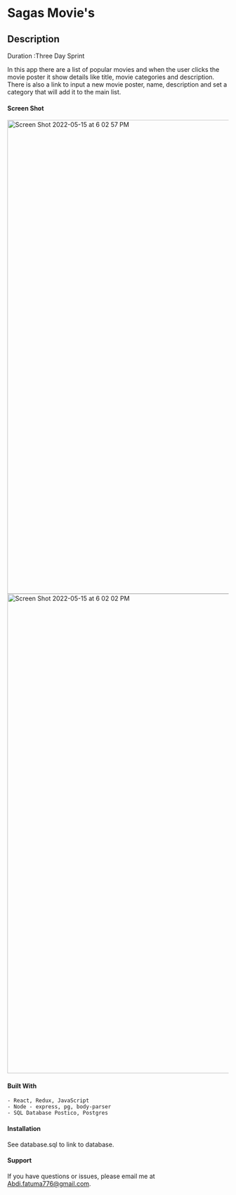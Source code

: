 # Sagas Movie's



## Description
Duration :Three Day Sprint

In this app there are a list of popular movies and when the user clicks the movie poster it show details like title, movie categories and description. There is also a link to input a new movie poster, name, description and set a category that will add it to the main list.



#### Screen Shot

<img width="1076" alt="Screen Shot 2022-05-15 at 6 02 57 PM" src="https://user-images.githubusercontent.com/93444274/168497693-f4c1b225-a98b-4fb2-8433-81cd80869560.png">

<img width="1089" alt="Screen Shot 2022-05-15 at 6 02 02 PM" src="https://user-images.githubusercontent.com/93444274/168497671-c45aa1a0-d343-431c-8456-ade43da741c9.png">



#### Built With
    - React, Redux, JavaScript
    - Node - express, pg, body-parser
    - SQL Database Postico, Postgres

#### Installation
See database.sql to link to database.


#### Support
If you have questions or issues, please email me at Abdi.fatuma776@gmail.com.

